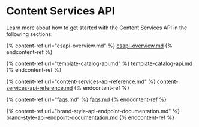 # Content Services API

Learn more about how to get started with the Content Services API in the following sections:

{% content-ref url="csapi-overview.md" %}
[csapi-overview.md](csapi-overview.md)
{% endcontent-ref %}

{% content-ref url="template-catalog-api.md" %}
[template-catalog-api.md](template-catalog-api.md)
{% endcontent-ref %}

{% content-ref url="content-services-api-reference.md" %}
[content-services-api-reference.md](content-services-api-reference.md)
{% endcontent-ref %}

{% content-ref url="faqs.md" %}
[faqs.md](faqs.md)
{% endcontent-ref %}

{% content-ref url="brand-style-api-endpoint-documentation.md" %}
[brand-style-api-endpoint-documentation.md](brand-style-api-endpoint-documentation.md)
{% endcontent-ref %}
